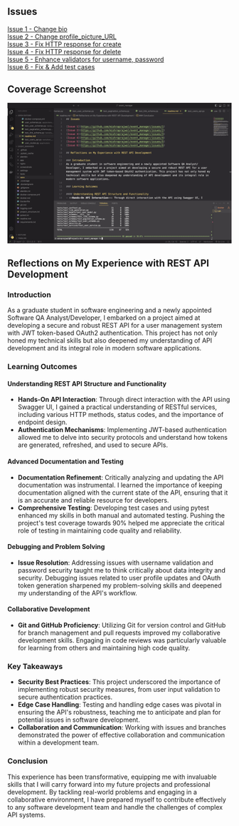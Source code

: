 ## Issues

[Issue 1 - Change bio](https://github.com/mishraprajwal/event_manager/issues/1)  
[Issue 2 - Change profile_picture_URL](https://github.com/mishraprajwal/event_manager/issues/2)  
[Issue 3 - Fix HTTP response for create](https://github.com/mishraprajwal/event_manager/issues/3)  
[Issue 4 - Fix HTTP response for delete](https://github.com/mishraprajwal/event_manager/issues/4)  
[Issue 5 - Enhance validators for username, password](https://github.com/mishraprajwal/event_manager/issues/5)  
[Issue 6 - Fix & Add test cases](https://github.com/mishraprajwal/event_manager/issues/6)  

## Coverage Screenshot

![URL_to_image](https://github.com/mishraprajwal/event_manager/blob/main/screenshots/Coverage.png)

## Reflections on My Experience with REST API Development

### Introduction
As a graduate student in software engineering and a newly appointed Software QA Analyst/Developer, I embarked on a project aimed at developing a secure and robust REST API for a user management system with JWT token-based OAuth2 authentication. This project has not only honed my technical skills but also deepened my understanding of API development and its integral role in modern software applications.

### Learning Outcomes

#### Understanding REST API Structure and Functionality
- **Hands-On API Interaction**: Through direct interaction with the API using Swagger UI, I gained a practical understanding of RESTful services, including various HTTP methods, status codes, and the importance of endpoint design.
- **Authentication Mechanisms**: Implementing JWT-based authentication allowed me to delve into security protocols and understand how tokens are generated, refreshed, and used to secure APIs.

#### Advanced Documentation and Testing
- **Documentation Refinement**: Critically analyzing and updating the API documentation was instrumental. I learned the importance of keeping documentation aligned with the current state of the API, ensuring that it is an accurate and reliable resource for developers.
- **Comprehensive Testing**: Developing test cases and using pytest enhanced my skills in both manual and automated testing. Pushing the project's test coverage towards 90% helped me appreciate the critical role of testing in maintaining code quality and reliability.

#### Debugging and Problem Solving
- **Issue Resolution**: Addressing issues with username validation and password security taught me to think critically about data integrity and security. Debugging issues related to user profile updates and OAuth token generation sharpened my problem-solving skills and deepened my understanding of the API's workflow.

#### Collaborative Development
- **Git and GitHub Proficiency**: Utilizing Git for version control and GitHub for branch management and pull requests improved my collaborative development skills. Engaging in code reviews was particularly valuable for learning from others and maintaining high code quality.

### Key Takeaways
- **Security Best Practices**: This project underscored the importance of implementing robust security measures, from user input validation to secure authentication practices.
- **Edge Case Handling**: Testing and handling edge cases was pivotal in ensuring the API's robustness, teaching me to anticipate and plan for potential issues in software development.
- **Collaboration and Communication**: Working with issues and branches demonstrated the power of effective collaboration and communication within a development team.

### Conclusion
This experience has been transformative, equipping me with invaluable skills that I will carry forward into my future projects and professional development. By tackling real-world problems and engaging in a collaborative environment, I have prepared myself to contribute effectively to any software development team and handle the challenges of complex API systems.

